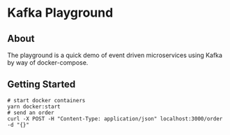 # Kafka Playground

## About
The playground is a quick demo of event driven microservices using Kafka by way of docker-compose.

## Getting Started
```shell
# start docker containers
yarn docker:start
# send an order
curl -X POST -H "Content-Type: application/json" localhost:3000/order -d "{}"
```
